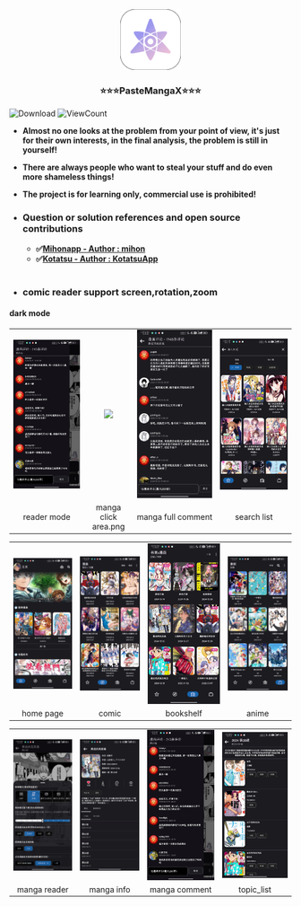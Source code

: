 <div align="center">
  <a href="https://github.com/crowforkotlin/PasteMangaX">
    <img src="docs/images/icon.svg" alt="Logo" width="108" height="108">
  </a>

<h3 align="center">⭐⭐⭐PasteMangaX⭐⭐⭐</h3>
</div>

<p>
<img alt="Download" src="https://img.shields.io/github/downloads/crowforkotlin/CopyMangaX/total.svg"/>
<img alt="ViewCount" src="https://views.whatilearened.today/views/github/crowforkotlin/CopyMangaX.svg"/>
</p>


- **Almost no one looks at the problem from your point of view, it's just for their own interests, in the final analysis, the problem is still in yourself!**

- **There are always people who want to steal your stuff and do even more shameless things!**

- **The project is for learning only, commercial use is prohibited!**

- ### **Question or solution references and open source contributions**
  - **✅[Mihonapp - Author : mihon](https://github.com/mihonapp/mihon)**
  - **✅[Kotatsu - Author : KotatsuApp](https://github.com/KotatsuApp/Kotatsu)**
<br></br>
- ### **comic reader support screen,rotation,zoom**

#### dark mode 
<table>
	<tr>
		<td align="center"><img src="docs/images/manga_comment.png"></td>
		<td align="center"><img src="docs/images/manga_click_area.jpg"></td>
		<td align="center"><img src="docs/images/manga_full_comment.png"></td>
		<td align="center"><img src="docs/images/search_list.png"></td>
	</tr>
    <tr>
		<td align="center">reader mode</td>
		<td align="center">manga click area.png</td>
        <td align="center">manga full comment</td>
        <td align="center">search list</td>
	</tr>
</table>
<table>
	<tr>
		<td align="center"><img src="docs/images/home.png"></td>
		<td align="center"><img src="docs/images/comic_list.png"></td>
		<td align="center"><img src="docs/images/bookshelf_list.png"></td>
		<td align="center"><img src="docs/images/anime_list.png"></td>
	</tr>
    <tr>
		<td align="center">home page</td>
		<td align="center">comic</td>
        <td align="center">bookshelf</td>
        <td align="center">anime</td>
	</tr>
</table>
<table>
	<tr>
		<td align="center"><img src="docs/images/manga_reader.png"></td>
		<td align="center"><img src="docs/images/manga_info.png"></td>
		<td align="center"><img src="docs/images/manga_comment.png"></td>
		<td align="center"><img src="docs/images/topic_list.png"></td>
	</tr>
    <tr>
		<td align="center">manga reader</td>
		<td align="center">manga info</td>
        <td align="center">manga comment</td>
        <td align="center">topic_list</td>
	</tr>
</table>